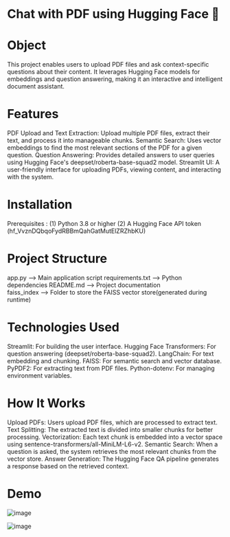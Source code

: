 # Chat with PDF using Hugging Face 🤖

# Object
This project enables users to upload PDF files and ask context-specific questions about their content. It leverages Hugging Face models for embeddings and question answering, making it an interactive and intelligent document assistant.
# Features
PDF Upload and Text Extraction: Upload multiple PDF files, extract their text, and process it into manageable chunks.
Semantic Search: Uses vector embeddings to find the most relevant sections of the PDF for a given question.
Question Answering: Provides detailed answers to user queries using Hugging Face's deepset/roberta-base-squad2 model.
Streamlit UI: A user-friendly interface for uploading PDFs, viewing content, and interacting with the system.
# Installation
Prerequisites : (1) Python 3.8 or higher
                (2) A Hugging Face API token (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)
# Project Structure
app.py --> Main application script
requirements.txt --> Python dependencies
README.md --> Project documentation                 
faiss_index --> Folder to store the FAISS vector store(generated during runtime)
# Technologies Used
Streamlit: For building the user interface.
Hugging Face Transformers: For question answering (deepset/roberta-base-squad2).
LangChain: For text embedding and chunking.
FAISS: For semantic search and vector database.
PyPDF2: For extracting text from PDF files.
Python-dotenv: For managing environment variables.
# How It Works
Upload PDFs: Users upload PDF files, which are processed to extract text.
Text Splitting: The extracted text is divided into smaller chunks for better processing.
Vectorization: Each text chunk is embedded into a vector space using sentence-transformers/all-MiniLM-L6-v2.
Semantic Search: When a question is asked, the system retrieves the most relevant chunks from the vector store.
Answer Generation: The Hugging Face QA pipeline generates a response based on the retrieved context.

# Demo
![image](https://github.com/user-attachments/assets/3b3b757a-4f9b-4eae-8470-1daee9a90cd8)

![image](https://github.com/user-attachments/assets/54deb600-70b3-4728-87a6-35ca28195b1f)
